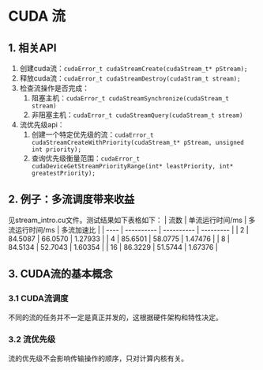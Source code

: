 # CUDA 流

## 1. 相关API

1. 创建cuda流：`cudaError_t cudaStreamCreate(cudaStream_t* pStream);`
2. 释放cuda流：`cudaError_t cudaStreamDestroy(cudaStram_t stream);`
3. 检查流操作是否完成：
    1. 阻塞主机：`cudaError_t cudaStreamSynchronize(cudaStream_t stream)`
    2. 非阻塞主机：`cudaError_t cudaStreamQuery(cudaStream_t stream)`
4. 流优先级api：
    1. 创建一个特定优先级的流：`cudaError_t cudaStreamCreateWithPriority(cudaStream_t* pStream, unsigned int priority);`
    2. 查询优先级衡量范围：`cudaError_t cudaDeviceGetStreamPriorityRange(int* leastPriority, int* greatestPriority);`


## 2. 例子：多流调度带来收益

见stream_intro.cu文件。测试结果如下表格如下：
| 流数 | 单流运行时间/ms | 多流运行时间/ms | 多流加速比 |
| ---- | ---------- | ---------- | --------- |
| 2    | 84.5087    | 66.0570    | 1.27933   |
| 4    | 85.6501    | 58.0775    | 1.47476   |
| 8    | 84.5134    | 52.7043    | 1.60354   |
| 16   | 86.3229    | 51.5744    | 1.67376   |

## 3. CUDA流的基本概念

### 3.1 CUDA流调度 

不同的流的任务并不一定是真正并发的，这根据硬件架构和特性决定。

### 3.2 流优先级

流的优先级不会影响传输操作的顺序，只对计算内核有关。


